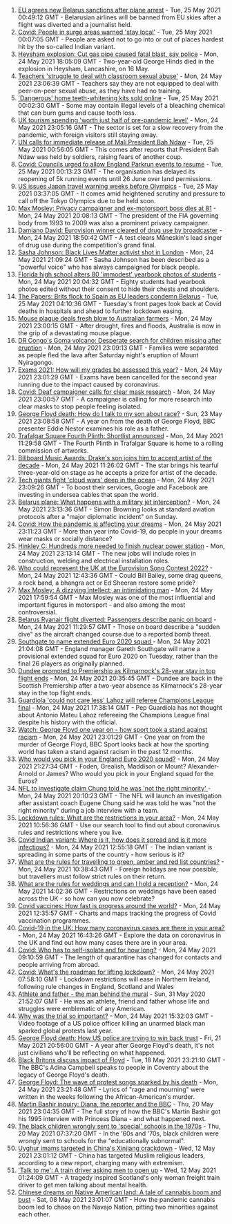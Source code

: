 1. [EU agrees new Belarus sanctions after plane arrest](https://www.bbc.co.uk/news/world-europe-57236489) - Tue, 25 May 2021 00:49:12 GMT - Belarusian airlines will be banned from EU skies after a flight was diverted and a journalist held.
2. [Covid: People in surge areas warned 'stay local'](https://www.bbc.co.uk/news/uk-england-57232728) - Tue, 25 May 2021 00:07:05 GMT - People are asked not to go into or out of places hardest hit by the so-called Indian variant.
3. [Heysham explosion: Cut gas pipe caused fatal blast, say police](https://www.bbc.co.uk/news/uk-england-lancashire-57232373) - Mon, 24 May 2021 18:05:09 GMT - Two-year-old George Hinds died in the explosion in Heysham, Lancashire, on 16 May.
4. [Teachers 'struggle to deal with classroom sexual abuse'](https://www.bbc.co.uk/news/education-57231920) - Mon, 24 May 2021 23:06:39 GMT - Teachers say they are not equipped to deal with peer-on-peer sexual abuse, as they have had no training.
5. ['Dangerous' home teeth-whitening kits sold online](https://www.bbc.co.uk/news/health-57226565) - Tue, 25 May 2021 00:02:30 GMT - Some may contain illegal levels of a bleaching chemical that can burn gums and cause tooth loss.
6. [UK tourism spending 'worth just half of pre-pandemic level'](https://www.bbc.co.uk/news/business-57230018) - Mon, 24 May 2021 23:05:16 GMT - The sector is set for a slow recovery from the pandemic, with foreign visitors still staying away.
7. [UN calls for immediate release of Mali President Bah Ndaw](https://www.bbc.co.uk/news/world-africa-57236104) - Tue, 25 May 2021 00:56:05 GMT - This comes after reports that President Bah Ndaw was held by soldiers, raising fears of another coup.
8. [Covid: Councils urged to allow England Parkrun events to resume](https://www.bbc.co.uk/news/uk-57235948) - Tue, 25 May 2021 00:13:23 GMT - The organisation has delayed its reopening of 5k running events until 26 June over land permissions.
9. [US issues Japan travel warning weeks before Olympics](https://www.bbc.co.uk/news/world-asia-57236769) - Tue, 25 May 2021 03:37:05 GMT - It comes amid heightened scrutiny and pressure to call off the Tokyo Olympics due to be held soon.
10. [Max Mosley: Privacy campaigner and ex-motorsport boss dies at 81](https://www.bbc.co.uk/news/uk-57232681) - Mon, 24 May 2021 20:08:13 GMT - The president of the FIA governing body from 1993 to 2009 was also a prominent privacy campaigner.
11. [Damiano David: Eurovision winner cleared of drug use by broadcaster](https://www.bbc.co.uk/news/world-europe-57234821) - Mon, 24 May 2021 18:50:42 GMT - A test clears Måneskin's lead singer of drug use during the competition's grand final.
12. [Sasha Johnson: Black Lives Matter activist shot in London](https://www.bbc.co.uk/news/uk-england-57223755) - Mon, 24 May 2021 21:09:24 GMT - Sasha Johnson has been described as a "powerful voice" who has always campaigned for black people.
13. [Florida high school alters 80 'immodest' yearbook photos of students](https://www.bbc.co.uk/news/world-us-canada-57232694) - Mon, 24 May 2021 20:04:32 GMT - Eighty students had yearbook photos edited without their consent to hide their chests and shoulders.
14. [The Papers: Brits flock to Spain as EU leaders condemn Belarus](https://www.bbc.co.uk/news/blogs-the-papers-57236358) - Tue, 25 May 2021 04:10:36 GMT - Tuesday's front pages look back at Covid deaths in hospitals and ahead to further lockdown easing.
15. [Mouse plague deals fresh blow to Australian farmers](https://www.bbc.co.uk/news/world-australia-57225103) - Mon, 24 May 2021 23:00:15 GMT - After drought, fires and floods, Australia is now in the grip of a devastating mouse plague.
16. [DR Congo's Goma volcano: Desperate search for children missing after eruption](https://www.bbc.co.uk/news/world-africa-57228666) - Mon, 24 May 2021 23:09:13 GMT - Families were separated as people fled the lava after Saturday night's eruption of Mount Nyiragongo.
17. [Exams 2021: How will my grades be assessed this year?](https://www.bbc.co.uk/news/education-57232414) - Mon, 24 May 2021 23:01:29 GMT - Exams have been cancelled for the second year running due to the impact caused by coronavirus.
18. [Covid: Deaf campaigner calls for clear mask research](https://www.bbc.co.uk/news/uk-england-norfolk-57180904) - Mon, 24 May 2021 23:00:57 GMT - A campaigner is calling for more research into clear masks to stop people feeling isolated.
19. [George Floyd death: How do I talk to my son about race?](https://www.bbc.co.uk/news/world-us-canada-57205016) - Sun, 23 May 2021 23:08:58 GMT - A year on from the death of George Floyd, BBC presenter Eddie Nestor examines his role as a father.
20. [Trafalgar Square Fourth Plinth: Shortlist announced](https://www.bbc.co.uk/news/uk-england-london-57227332) - Mon, 24 May 2021 11:29:58 GMT - The Fourth Plinth in Trafalgar Square is home to a rolling commission of artworks.
21. [Billboard Music Awards: Drake's son joins him to accept artist of the decade](https://www.bbc.co.uk/news/entertainment-arts-57226309) - Mon, 24 May 2021 11:26:02 GMT - The star brings his tearful three-year-old on stage as he accepts a prize for artist of the decade.
22. [Tech giants fight 'cloud wars' deep in the ocean](https://www.bbc.co.uk/news/business-57070318) - Mon, 24 May 2021 23:09:26 GMT - To boost their services, Google and Facebook are investing in undersea cables that span the world.
23. [Belarus plane: What happens with a military jet interception?](https://www.bbc.co.uk/news/world-europe-57236086) - Mon, 24 May 2021 23:13:36 GMT - Simon Browning looks at standard aviation protocols after a "major diplomatic incident" on Sunday.
24. [Covid: How the pandemic is affecting your dreams](https://www.bbc.co.uk/news/world-56600288) - Mon, 24 May 2021 23:11:23 GMT - More than year into Covid-19, do people in your dreams wear masks or socially distance?
25. [Hinkley C: Hundreds more needed to finish nuclear power station](https://www.bbc.co.uk/news/uk-england-somerset-57227918) - Mon, 24 May 2021 23:13:14 GMT - The new jobs will include roles in construction, welding and electrical installation roles.
26. [Who could represent the UK at the Eurovision Song Contest 2022?](https://www.bbc.co.uk/news/entertainment-arts-57226754) - Mon, 24 May 2021 12:43:36 GMT - Could Bill Bailey, some drag queens, a rock band, a bhangra act or Ed Sheeran restore some pride?
27. [Max Mosley: A dizzying intellect; an intimidating man](https://www.bbc.co.uk/sport/formula1/57231465) - Mon, 24 May 2021 17:59:54 GMT - Max Mosley was one of the most influential and important figures in motorsport - and also among the most controversial.
28. [Belarus Ryanair flight diverted: Passengers describe panic on board](https://www.bbc.co.uk/news/world-europe-57180275) - Mon, 24 May 2021 11:29:57 GMT - Those on board describe a "sudden dive" as the aircraft changed course due to a reported bomb threat.
29. [Southgate to name extended Euro 2020 squad ](https://www.bbc.co.uk/sport/football/57235630) - Mon, 24 May 2021 21:04:08 GMT - England manager Gareth Southgate will name a provisional extended squad for Euro 2020 on Tuesday, rather than the final 26 players as originally planned.
30. [Dundee promoted to Premiership as Kilmarnock's 28-year stay in top flight ends](https://www.bbc.co.uk/sport/football/57139366) - Mon, 24 May 2021 20:35:45 GMT - Dundee are back in the Scottish Premiership after a two-year absence as Kilmarnock's 28-year stay in the top flight ends.
31. [Guardiola 'could not care less' Lahoz will referee Champions League final](https://www.bbc.co.uk/sport/football/57233786) - Mon, 24 May 2021 17:38:14 GMT - Pep Guardiola has not thought about Antonio Mateu Lahoz refereeing the Champions League final despite his history with the official.
32. [Watch: George Floyd one year on - how sport took a stand against racism](https://www.bbc.co.uk/sport/av/57231311) - Mon, 24 May 2021 23:01:29 GMT - One year on from the murder of George Floyd, BBC Sport looks back at how the sporting world has taken a stand against racism in the past 12 months.
33. [Who would you pick in your England Euro 2020 squad?](https://www.bbc.co.uk/sport/football/56541263) - Mon, 24 May 2021 21:27:34 GMT - Foden, Grealish, Maddison or Mount? Alexander-Arnold or James? Who would you pick in your England squad for the Euros?
34. [NFL to investigate claim Chung told he was 'not the right minority' ](https://www.bbc.co.uk/sport/american-football/57235844) - Mon, 24 May 2021 20:10:23 GMT - The NFL will launch an investigation after assistant coach Eugene Chung said he was told he was "not the right minority" during a job interview with a team.
35. [Lockdown rules: What are the restrictions in your area?](https://www.bbc.co.uk/news/uk-54373904) - Mon, 24 May 2021 10:56:36 GMT - Use our search tool to find out about coronavirus rules and restrictions where you live.
36. [Covid Indian variant: Where is it, how does it spread and is it more infectious?](https://www.bbc.co.uk/news/health-57157496) - Mon, 24 May 2021 12:55:18 GMT - The Indian variant is spreading in some parts of the country - how serious is it?
37. [What are the rules for travelling to green, amber and red list countries?](https://www.bbc.co.uk/news/explainers-52544307) - Mon, 24 May 2021 10:38:43 GMT - Foreign holidays are now possible, but travellers must follow strict rules on their return.
38. [What are the rules for weddings and can I hold a reception?](https://www.bbc.co.uk/news/explainers-52811509) - Mon, 24 May 2021 14:02:36 GMT - Restrictions on weddings have been eased across the UK - so how can you now celebrate?
39. [Covid vaccines: How fast is progress around the world?](https://www.bbc.co.uk/news/world-56237778) - Mon, 24 May 2021 12:35:57 GMT - Charts and maps tracking the progress of Covid vaccination programmes.
40. [Covid-19 in the UK: How many coronavirus cases are there in your area?](https://www.bbc.co.uk/news/uk-51768274) - Mon, 24 May 2021 16:43:26 GMT - Explore the data on coronavirus in the UK and find out how many cases there are in your area.
41. [Covid: Who has to self-isolate and for how long?](https://www.bbc.co.uk/news/explainers-54239922) - Mon, 24 May 2021 09:10:59 GMT - The length of quarantine has changed for contacts and people arriving from abroad.
42. [Covid: What's the roadmap for lifting lockdown?](https://www.bbc.co.uk/news/explainers-52530518) - Mon, 24 May 2021 07:58:10 GMT - Lockdown restrictions will ease in Northern Ireland, following rule changes in England, Scotland and Wales
43. [Athlete and father - the man behind the mural](https://www.bbc.co.uk/news/world-us-canada-52871936) - Sun, 31 May 2020 21:52:07 GMT - He was an athlete, friend and father whose life and struggles were emblematic of any American.
44. [Why was the trial so important?](https://www.bbc.co.uk/news/world-us-canada-56270334) - Mon, 24 May 2021 15:32:03 GMT - Video footage of a US police officer killing an unarmed black man sparked global protests last year.
45. [George Floyd death: How US police are trying to win back trust](https://www.bbc.co.uk/news/world-us-canada-57205015) - Fri, 21 May 2021 20:56:00 GMT - A year after George Floyd's death, it's not just civilians who'll be reflecting on what happened.
46. [Black Britons discuss impact of Floyd](https://www.bbc.co.uk/news/uk-57093888) - Tue, 18 May 2021 23:21:10 GMT - The BBC's Adina Campbell speaks to people in Coventry about the legacy of George Floyd's death.
47. [George Floyd: The wave of protest songs sparked by his death](https://www.bbc.co.uk/news/newsbeat-57233557) - Mon, 24 May 2021 23:21:48 GMT - Lyrics of "rage and mourning" were written in the weeks following the African-American's murder.
48. [Martin Bashir inquiry: Diana, the reporter and the BBC](https://www.bbc.co.uk/news/uk-56680229) - Thu, 20 May 2021 23:04:35 GMT - The full story of how the BBC's Martin Bashir got his 1995 interview with Princess Diana - and what happened next.
49. [The black children wrongly sent to 'special' schools in the 1970s](https://www.bbc.co.uk/news/uk-57099654) - Thu, 20 May 2021 07:37:20 GMT - In the '60s and '70s, black children were wrongly sent to schools for the "educationally subnormal".
50. [Uyghur imams targeted in China's Xinjiang crackdown](https://www.bbc.co.uk/news/world-asia-china-56986057) - Wed, 12 May 2021 23:01:12 GMT - China has targeted Muslim religious leaders, according to a new report, charging many with extremism.
51. ['Talk to me': A train driver asking men to open up](https://www.bbc.co.uk/news/stories-57060971) - Wed, 12 May 2021 01:24:09 GMT - A tragedy inspired Scotland's only woman freight train driver to get men talking about mental health.
52. [Chinese dreams on Native American land: A tale of cannabis boom and bust](https://www.bbc.co.uk/news/world-us-canada-56835897) - Sat, 08 May 2021 23:01:07 GMT - How the pandemic cannabis boom led to chaos on the Navajo Nation, pitting two minorities against each other.
